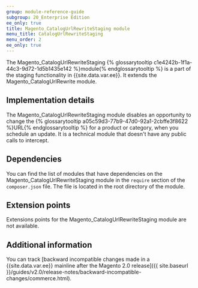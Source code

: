```yaml
---
group: module-reference-guide
subgroup: 20_Enterprise Edition
ee_only: true
title: Magento_CatalogUrlRewriteStaging module
menu_title: CatalogUrlRewriteStaging
menu_order: 2
ee_only: true
---
```


The Magento_CatalogUrlRewriteStaging {% glossarytooltip c1e4242b-1f1a-44c3-9d72-1d5b1435e142 %}module{% endglossarytooltip %} is a part of the staging functionality in {{site.data.var.ee}}. It extends the Magento_CatalogUrlRewrite module.

## Implementation details

The Magento_CatalogUrlRewriteStaging module disables an opportunity to change the {% glossarytooltip a05c59d3-77b9-47d0-92a1-2cbffe3f8622 %}URL{% endglossarytooltip %} for a product or category, when you schedule an update. It is a technical module that doesn't have any public calls to intercept.

## Dependencies

You can find the list of modules that have dependencies on the Magento_CatalogUrlRewriteStaging module in the `require` section of the `composer.json` file. The file is located in the root directory of the module.

## Extension points

Extensions points for the Magento_CatalogUrlRewriteStaging module are not available.

## Additional information

You can track [backward incompatible changes made in a {{site.data.var.ee}} mainline after the Magento 2.0 release]({{ site.baseurl }}/guides/v2.0/release-notes/backward-incompatible-changes/commerce.html).
